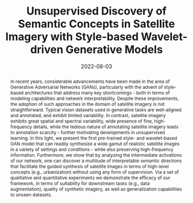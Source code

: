 ---
# Documentation: https://wowchemy.com/docs/managing-content/

title: Unsupervised Discovery of Semantic Concepts in Satellite Imagery with Style-based Wavelet-driven Generative Models
subtitle: ''
summary: ''
authors:
- admin
- Mihalis A. Nicolaou
- Yannis Panagakis
tags: []
categories: []
date: '2022-08-03'
lastmod: 2022-07-26T13:47:45+03:00
featured: true
draft: false

# Featured image
# To use, add an image named `featured.jpg/png` to your page's folder.
# Focal points: Smart, Center, TopLeft, Top, TopRight, Left, Right, BottomLeft, Bottom, BottomRight.
image:
  caption: ''
  focal_point: ''
  preview_only: false

# Projects (optional).
#   Associate this post with one or more of your projects.
#   Simply enter your project's folder or file name without extension.
#   E.g. `projects = ["internal-project"]` references `content/project/deep-learning/index.md`.
#   Otherwise, set `projects = []`.
projects: []
publishDate: '2022-07-26T10:52:44.078939Z'
publication_types: ["1"]
abstract: In recent years, considerable advancements have been made in the area of Generative Adversarial Networks (GANs), particularly with the advent of style-based architectures that address many key shortcomings - both in terms of modeling capabilities and network interpretability. Despite these improvements, the adoption of such approaches in the domain of satellite imagery is not straightforward. Typical vision datasets used in generative tasks are well-aligned and annotated, and exhibit limited variability. In contrast, satellite imagery exhibits great spatial and spectral variability, wide presence of fine, high-frequency details, while the tedious nature of annotating satellite imagery leads to annotation scarcity - further motivating developments in unsupervised learning. In this light, we present the first pre-trained style- and wavelet-based GAN model that can readily synthesize a wide gamut of realistic satellite images in a variety of settings and conditions - while also preserving high-frequency information. Furthermore, we show that by analyzing the intermediate activations of our network, one can discover a multitude of interpretable semantic directions that facilitate the guided synthesis of satellite images in terms of high-level concepts (e.g., urbanization) without using any form of supervision. Via a set of qualitative and quantitative experiments we demonstrate the efficacy of our framework, in terms of suitability for downstream tasks (e.g., data augmentation), quality of synthetic imagery, as well as generalization capabilities to unseen datasets.
publication: '*In Proceedings of the 12th Hellenic Conference on Artificial Intelligence*'
doi: https://doi.org/10.1145/3549737.3549777
links:
- name: URL
  url: https://arxiv.org/abs/2208.02089
url_pdf: ''
url_code: https://github.com/kostagiolasn/SatConcepts
url_dataset: ''
url_poster: ''
url_project: ''
url_slides: ''
url_video: ''
---